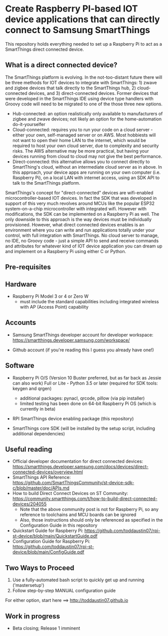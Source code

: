 # Create Raspberry PI-based IOT device applications that can directly connect to Samsung SmartThings

This repository holds everything needed to set up a Raspberry Pi to act as a SmartThings direct connected device.

What is a direct connected device?
----------------------------------
The SmartThings platform is evolving. In the not-too-distant future there will be three methods for IOT devices to integrate with SmartThings: 1) zwave and zigbee devices that talk directly to the SmartThings hub, 2) cloud-connected devices, and 3) direct-connected devices.  Former devices that were developed in the SmartThings IDE using device type handlers with Groovy code will need to be migrated to one of the those three new options.

* Hub-connected: an option realistically only available to manufacturers of zigbee and zwave devices; not likely an option for the home-automation do-it-yourselfer
* Cloud-connected: requires you to run your code on a cloud server - either your own, self-managed server or on AWS.  Most hobbiests will not want to open their home LAN to the internet, which would be required to host your own cloud server, due to complexity and security risks.  The AWS alternative may be more practical, but having your devices running from cloud to cloud may not give the best performance.  
* Direct-connected: this alternative allows you to connect directly to SmartThing's cloud, without an intermediate cloud server as in above.  In this approach, your device apps are running on your own computer (i.e. Raspberry Pi), on a local LAN with internet access, using an SDK API to talk to the SmartThings platform.

SmartThings's concept for "direct-connected" devices are wifi-enabled microcontroller-based IOT devices.  In fact the SDK that was developed in support of this very much revolves around MCUs like the popular ESP32 system-on-a-chip microcontroller with integrated wifi.  However with modifications, the SDK can be implemented on a Raspberry Pi as well.  The only downside to this approach is the way devices must be individually provisioned.  However, what direct connected devices enables is an environment where you can write and run applications totally under your control, with full integration with SmartThings.  No cloud server to manage, no IDE, no Groovy code - just a simple API to send and receive commands and attributes for whatever kind of IOT device application you can dream up and implement on a Raspberry Pi using either C or Python.


Pre-requisites
--------------
## Hardware
- Raspberry Pi Model 3 or 4 or Zero W
	- must include the standard capabilities including integrated wireless with AP (Access Point) capability
	

## Accounts
- Samsung SmartThings developer account for developer workspace: https://smartthings.developer.samsung.com/workspace/	
	
- Github account (if you're reading this I guess you already have one!)
  
  
## Software
    
- Raspberry Pi O/S (Version 10 Buster preferred, but as far back as Jessie can also work) Full or Lite
        - Python 3.5 or later (required for SDK tools: keygen and qrgen)
	- additional packages:  pynacl, qrcode, pillow (via pip installer)
	- limited testing has been done on 64-bit Raspberry Pi OS (which is currently in beta)
  
- RPI SmartThings device enabling package (this repository)

- SmartThings core SDK (will be installed by the setup script, including additional dependencies)
	
  
Useful reading
---------------
- Official developer documentation for direct connected devices:  https://smartthings.developer.samsung.com/docs/devices/direct-connected-devices/overview.html
- SmartThings API Reference: https://github.com/SmartThingsCommunity/st-device-sdk-c/blob/master/doc/APIs.md
- How to build Direct Connect Devices on ST Community:  https://community.smartthings.com/t/how-to-build-direct-connected-devices/204055
  - Note that the above community post is not for Raspberry Pi, so any reference to toolchains and MCU boards can be ignored
  - Also, those instructions should only be referenced as specified in the Configuration Guide in this repository
- Quickstart Guide for Raspberry Pi:  https://github.com/toddaustin07/rpi-st-device/blob/main/QuickstartGuide.pdf
- Configuration Guide for Raspberry Pi:  https://github.com/toddaustin07/rpi-st-device/blob/main/ConfigGuide.pdf

Two Ways to Proceed
-------------------
1) Use a fully-automated bash script to quickly get up and running ('mastersetup')
2) Follow step-by-step MANUAL configuration guide

For either option, start here ==> http://toddaustin07.github.io

Work in progress
----------------
- Beta closing; Release 1 imminent
  
